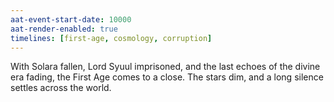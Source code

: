 ```yaml
---
aat-event-start-date: 10000
aat-render-enabled: true
timelines: [first-age, cosmology, corruption]
---
```


With Solara fallen, Lord Syuul imprisoned, and the last echoes of the divine era fading, the First Age comes to a close. The stars dim, and a long silence settles across the world.
